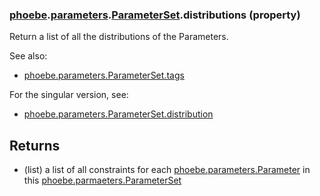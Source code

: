 ### [phoebe](phoebe.md).[parameters](phoebe.parameters.md).[ParameterSet](phoebe.parameters.ParameterSet.md).distributions (property)




Return a list of all the distributions of the Parameters.

See also:
* [phoebe.parameters.ParameterSet.tags](phoebe.parameters.ParameterSet.tags.md)

For the singular version, see:
* [phoebe.parameters.ParameterSet.distribution](phoebe.parameters.ParameterSet.distribution.md)

Returns
--------
* (list) a list of all constraints for each [phoebe.parameters.Parameter](phoebe.parameters.Parameter.md)
    in this [phoebe.parmaeters.ParameterSet](phoebe.parmaeters.ParameterSet.md)

